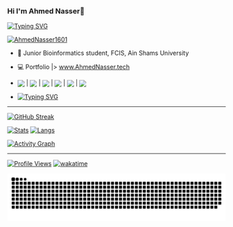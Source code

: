 ### Hi I'm Ahmed Nasser👋

[![Typing SVG](https://readme-typing-svg.herokuapp.com?font=&color=0CFF34&center=true&vCenter=true&lines=%E2%9A%A1%F0%9D%93%91%F0%9D%93%AE%F0%9D%93%B5%F0%9D%93%B2%F0%9D%93%AE%F0%9D%93%BF%F0%9D%93%AE+%F0%9D%93%B2%F0%9D%93%B7+%F0%9D%93%9F%F0%9D%93%B8%F0%9D%94%80%F0%9D%93%AE%F0%9D%93%BB+%F0%9D%93%B8%F0%9D%93%AF+%F0%9D%93%92%F0%9D%93%B8%F0%9D%93%AD%F0%9D%93%AE%E2%9A%A1)](https://ahmednasser.tech)

[![AhmedNasser1601](https://user-images.githubusercontent.com/60184582/176120588-1bcfd067-2ae8-45c2-9e45-1a9944fbc997.jpg)](https://paypal.me/Ahmed160102)

- 🧬 Junior Bioinformatics student, FCIS, Ain Shams University

- 💻 Portfolio |> <a href="https://ahmednasser.tech"> www.AhmedNasser.tech</a>

- <a href="https://wa.me/201270800202?text=Hello"><img align="center" src="https://img.icons8.com/color/30/000000/whatsapp--v6.png"/></a>  |  <a href="https://www.facebook.com/AhmedNasser1601/"><img align="center" src="https://img.icons8.com/color/30/000000/facebook-circled--v4.png"/></a>  |  <a href="https://www.linkedin.com/in/ahmednasser1601/"><img align="center" src="https://img.icons8.com/color/30/000000/linkedin.png"/></a>  |  <a href="https://t.me/AhmedNasser1601"><img align="center" src="https://img.icons8.com/color/30/000000/telegram-app--v5.png"/></a>  |  <a href="https://github.com/AhmedNasser1601"><img align="center" src="https://img.icons8.com/color/30/000000/github--v3.png"/></a>  |  <a href="mailto:ahmednasser1601@gmail.com"><img align="center" src="https://img.icons8.com/color/30/000000/secured-letter--v2.png"/></a>

- [![Typing SVG](https://readme-typing-svg.herokuapp.com?font=&duration=3500&color=FFFF00&background=000000&center=true&vCenter=true&width=225&height=35&lines=%F0%9F%94%B8See+my+Resume%F0%9F%94%B8)](https://bit.ly/AhmedNasser_Resume)

--------------------------------------------------

[![GitHub Streak](http://github-readme-streak-stats.herokuapp.com?user=AhmedNasser1601&theme=blue-green&hide_border=false&date_format=j%20M%5B%20Y%5D&fire=DD0000&stroke=9140DD&ring=5DDD32&dates=A1199A&sideNums=136EDD)](https://ahmednasser.tech)

[![Stats](https://github-readme-stats.vercel.app/api?username=AhmedNasser1601&include_all_commits=true&count_private=true&show_icons=true&theme=vision-friendly-dark)](https://ahmednasser.tech)
[![Langs](https://github-readme-stats.vercel.app/api/top-langs/?username=AhmedNasser1601&langs_count=8&layout=compact&show_icons=true&theme=vision-friendly-dark)](https://ahmednasser.tech)

[![Activity Graph](https://activity-graph.herokuapp.com/graph?username=AhmedNasser1601&theme=xcode)](https://ahmednasser.tech)

--------------------------------------------------

[![Profile Views](https://komarev.com/ghpvc/?username=AhmedNasser1601&style=plastic&color=orange&label=Profile+Vews)](https://ahmednasser.tech)
[![wakatime](https://wakatime.com/badge/user/bb619103-02da-4736-a419-72175b9a2c70.svg)](https://wakatime.com/@bb619103-02da-4736-a419-72175b9a2c70)

![snake gif](https://github.com/AhmedNasser1601/AhmedNasser1601/blob/output/github-contribution-grid-snake.svg)

<!---
  ![Most Active GitHub User Rank](https://enx667n9lygvtjs.m.pipedream.net)

  [![github](https://img.shields.io/github/followers/AhmedNasser1601?logo=github&style=plastic&color=green)](https://github.com/AhmedNasser1601?tab=followers)

  ![snake gif](https://github.com/AhmedNasser1601/AhmedNasser1601/blob/output/github-contribution-grid-snake.gif)
-->
